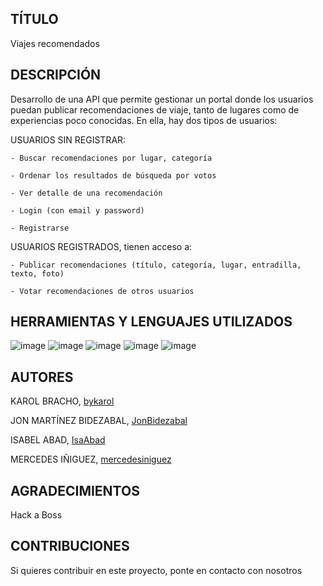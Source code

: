 ## TÍTULO
Viajes recomendados

## DESCRIPCIÓN
Desarrollo de una API que permite gestionar un portal donde los usuarios puedan publicar recomendaciones de viaje, tanto de lugares como de experiencias poco conocidas. En ella, hay dos tipos de usuarios:

   USUARIOS SIN REGISTRAR:
    
    - Buscar recomendaciones por lugar, categoría
    
    - Ordenar los resultados de búsqueda por votos
    
    - Ver detalle de una recomendación
    
    - Login (con email y password)
    
    - Registrarse
    
   USUARIOS REGISTRADOS, tienen acceso a:
   
    - Publicar recomendaciones (título, categoría, lugar, entradilla, texto, foto)
    
    - Votar recomendaciones de otros usuarios
    
## HERRAMIENTAS Y LENGUAJES UTILIZADOS
  ![image](https://github.com/bykarol/api-viajes-recomendados/assets/124776420/14918f7c-b44d-461e-bc2b-09b1599031ba)
  ![image](https://github.com/bykarol/api-viajes-recomendados/assets/124776420/6a514410-4849-47ca-9dca-faf193cd81c6)
  ![image](https://github.com/bykarol/api-viajes-recomendados/assets/124776420/fcfd9fe2-7385-421b-9e76-5f9fb18b045e)
  ![image](https://github.com/bykarol/api-viajes-recomendados/assets/124776420/b98ff3c9-6304-4bd0-9af0-0271adbfa512)
  ![image](https://github.com/bykarol/api-viajes-recomendados/assets/124776420/2d1a268f-024e-4045-a10b-715006adcc6e)
  
## AUTORES
  KAROL BRACHO, [bykarol](https://github.com/bykarol)
  
  JON MARTÍNEZ BIDEZABAL, [JonBidezabal](https://github.com/JonBidezabal)
  
  ISABEL ABAD,  [IsaAbad](https://github.com/IsabelAbad)
  
  MERCEDES IÑIGUEZ, [mercedesiniguez](https://github.com/mercedesiniguez)
  
## AGRADECIMIENTOS
  Hack a Boss
    
## CONTRIBUCIONES
 Si quieres contribuir en este proyecto, ponte en contacto con nosotros
   
 
 
  
  
  

  
  
  

   

  
